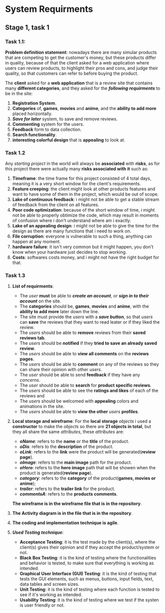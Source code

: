 # System Requirments
## Stage 1, task 1

### Task 1.1:
**Problem definition statement**: nowadays there are many simular products that are competing to get the customer's money, but these products differ in quality, because of that the client asked for a web application where users can review products, to highlight their pros and cons, and judge their quality, so that customers can refer to before buying the product.

The **client** asked for a **web application** that is a review site that contains many **different categories**, and they asked for the ***following requirments*** to be in the site:

 1. **Registration System**.
 2. **Categories** of, **games**, **movies** and **anime**, and the **ability to add more** placed horizontally.
 3. ***Save for later*** system, to save and remove reviews.
 4. **Commenting** system for the users.
 5. **Feedback** form to data collection.
 6. **Search functionality**.
 7. **interesting colorful design** that is **appealing** to look at.

### Task 1.2
Any *starting project* in the world will always be **associated** with **risks**, as for this project there were actually many **risks associated with it** such as:

 1. **Timeframe**: the time frame for this project consisted of 4 total days, meaning it is a very short window for the client's requirements.
 2. **Feature creeping**: the client might look at other products features and want to have some of them in the project, which would be out of scope.
 3. **Lake of continuous feedback**:  i might not be able to get a stable stream of feedback from the client on all features.
 4. **Poor code optimization**: because of the short window of time, i might not be able to properly obtimize the code, which may result in moments of confusion where i don't understand where am i exactly.
 5. **Lake of an appealing design**: i might not be able to give the time for the design as there are many functions that i need to work on.
 6. **File corruption**: everyone is vulnerable to such a thing, anything can happen at any moment.
 7. **hardware failure**: it isn't very common but it might happen, you don't know when your hardware just decides to stop working.
 8. **Costs**: softwares costs money, and i might not have the right budget for that.

 ### Task 1.3

 1. **List of requirments**:
    - The *user* **must** be able to ***create an account***, or ***sign in to their account*** on the site.
    - The **categories** should be, **games**, **movies** and **anime**, with the **ability to add more** later down the line.
    - The site must provide the *users* with a ***save button***, so that *users* can **save** the reviews that they want to read leater or if they liked the review.
    - The *users* should be able to **remove** reviews from their **saved reviews tab**.
    - The *users* should be **notified** if they **tried to save an already saved review**. 
    - The *users* should be able to **view all comments** on the **reviews pages**.
    - The *users* should be able to **comment** on any of the reviews so they can share their opinion with other *users*.
    - The *user* should be able to send **feedback** if they have any *concerns*.
    - The *user* should be able to **search** for **product specific reviews**.
    - The *users* should be able to see the **ratings and likes** of each of the reviews and 
    - The *users* should be welcomed with **appealing** colors and animations in the site.
    - The *users* should be able to **view the other** *users* **profiles**.

2. **Local storage and wireframe**:
    For the **local storage** *objects* i used a **constructor** to make the *objects* so there are **21 objects in total**, but they all share the same *attributes*, these *attributes* are:
    - ***oName***: refers to the **name** or the **title** of the product.
    - ***oDis***: refers to the **description** of the product.
    - ***oLink***: refers to the **link** were the product will be generated(**review page**).
    - ***oImage***: refers to the **main image** path for the product.
    - ***oHero***: refers to the **hero image** path that will be showen when the product is generated(**review page**).
    - ***category***: refers to the **category** of the product(**games, movies or anime**);
    - ***trailer***: refers to the **trailer link** for the product.
    - ***commentsA***: refers to the **products comments**.

    **The wireframe is in the wireframe file that is in the repository**.

3. **The Activity diagram is in the file that is in the repository**.
4. **The coding and implementation technique is agile**.
5. ***Used Testing technique***:
    - **Acceptance Testing**: it is the test made by the client(s), where the client(s) gives their opinion and if they accept the product/system or not.
    - **Black Box Testing**: it is the kind of testing where the functionalities and behavior is tested, to make sure that everything is working as intended.
    - **Graphical User Interface (GUI) Testing**: it is the kind of testing that tests the GUI elements, such as menus, buttons, input fields, text, data tables and screen sizes.
    - **Unit Testing**: it is the kind of testing where each function is tested to see if it's working as intended.
    - **Usability Testing**: it is the kind of testing where we test if the systen is user friendly or not.

